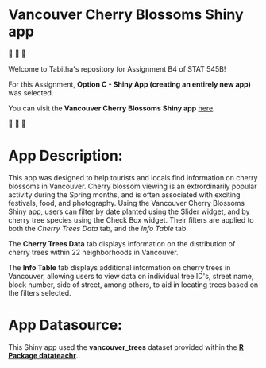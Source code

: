 # Vancouver Cherry Blossoms Shiny app

:cherry_blossom: :cherry_blossom: :cherry_blossom:

Welcome to Tabitha's repository for Assignment B4 of STAT 545B!

For this Assignment, **Option C - Shiny App (creating an entirely new app)** was selected.

You can visit the **Vancouver Cherry Blossoms Shiny app** [here](https://tabithakdy.shinyapps.io/shinyapp2/).

:cherry_blossom: :cherry_blossom: :cherry_blossom:

# App Description:

This app was designed to help tourists and locals find information on cherry blossoms in Vancouver. Cherry blossom viewing is an extrordinarily popular activity during the Spring months, and is often associated with exciting festivals, food, and photography. Using the Vancouver Cherry Blossoms Shiny app, users can filter by date planted using the Slider widget, and by cherry tree species using the Check Box widget. Their filters are applied to both the *Cherry Trees Data* tab, and the *Info Table* tab.

The **Cherry Trees Data** tab displays information on the distribution of cherry trees within 22 neighborhoods in Vancouver. 

The **Info Table** tab displays additional information on cherry trees in Vancouver, allowing users to view data on individual tree ID's, street name, block number, side of street, among others, to aid in locating trees based on the filters selected.


# App Datasource:

This Shiny app used the **vancouver_trees** dataset provided within the [**R Package datateachr**](https://github.com/UBC-MDS/datateachr).
